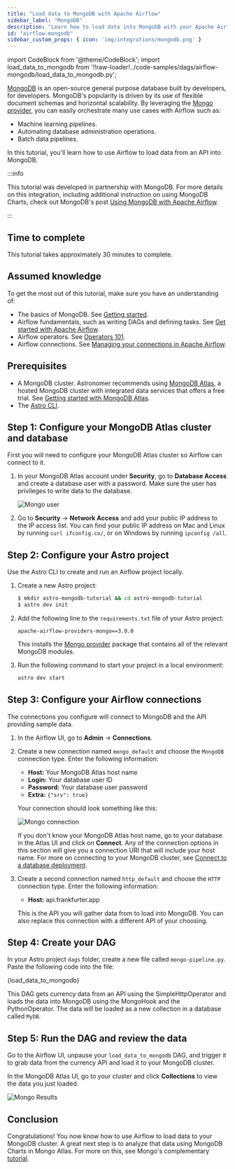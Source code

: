 ```yaml
---
title: "Load data to MongoDB with Apache Airflow"
sidebar_label: "MongoDB"
description: "Learn how to load data into MongoDB with your Apache Airflow DAGs."
id: "airflow-mongodb"
sidebar_custom_props: { icon: 'img/integrations/mongodb.png' }
---
```


import CodeBlock from '@theme/CodeBlock';
import load_data_to_mongodb from '!!raw-loader!../code-samples/dags/airflow-mongodb/load_data_to_mongodb.py';

[MongoDB](https://www.mongodb.com/) is an open-source general purpose database built by developers, for developers. MongoDB's popularity is driven by its use of flexible document schemas and horizontal scalability. By leveraging the [Mongo provider](https://registry.astronomer.io/providers/mongo), you can easily orchestrate many use cases with Airflow such as:

- Machine learning pipelines.
- Automating database administration operations.
- Batch data pipelines.

In this tutorial, you'll learn how to use Airflow to load data from an API into MongoDB.

:::info

This tutorial was developed in partnership with MongoDB. For more details on this integration, including additional instruction on using MongoDB Charts, check out MongoDB's post [Using MongoDB with Apache Airflow](https://www.mongodb.com/developer/products/mongodb/mongodb-apache-airflow/).

:::

## Time to complete

This tutorial takes approximately 30 minutes to complete.

## Assumed knowledge

To get the most out of this tutorial, make sure you have an understanding of:

- The basics of MongoDB. See [Getting started](https://www.mongodb.com/docs/manual/tutorial/getting-started/).
- Airflow fundamentals, such as writing DAGs and defining tasks. See [Get started with Apache Airflow](get-started-with-airflow.md).
- Airflow operators. See [Operators 101](what-is-an-operator.md).
- Airflow connections. See [Managing your connections in Apache Airflow](connections.md).

## Prerequisites

- A MongoDB cluster. Astronomer recommends using [MongoDB Atlas](https://www.mongodb.com/cloud/atlas/register), a hosted MongoDB cluster with integrated data services that offers a free trial. See [Getting started with MongoDB Atlas](https://www.mongodb.com/docs/atlas/getting-started/).
- The [Astro CLI](https://docs.astronomer.io/astro/cli/overview).

## Step 1: Configure your MongoDB Atlas cluster and database

First you will need to configure your MongoDB Atlas cluster so Airflow can connect to it.

1. In your MongoDB Atlas account under **Security**, go to **Database Access** and create a database user with a password. Make sure the user has privileges to write data to the database.

    ![Mongo user](/img/tutorials/mongo_create_user.png)

2. Go to **Security** -> **Network Access** and add your public IP address to the IP access list. You can find your public IP address on Mac and Linux by running `curl ifconfig.co/`, or on Windows by running `ipconfig /all`.

## Step 2: Configure your Astro project

Use the Astro CLI to create and run an Airflow project locally.

1. Create a new Astro project:

    ```bash
    $ mkdir astro-mongodb-tutorial && cd astro-mongodb-tutorial
    $ astro dev init
    ```

2. Add the following line to the `requirements.txt` file of your Astro project:

    ```text
    apache-airflow-providers-mongo==3.0.0
    ```

    This installs the [Mongo provider](https://registry.astronomer.io/providers/mongo) package that contains all of the relevant MongoDB modules.

3. Run the following command to start your project in a local environment:

    ```bash
    astro dev start
    ```

## Step 3: Configure your Airflow connections

The connections you configure will connect to MongoDB and the API providing sample data.

1. In the Airflow UI, go to **Admin** -> **Connections**.

2. Create a new connection named `mongo_default` and choose the `MongoDB` connection type. Enter the following information:

    - **Host:** Your MongoDB Atlas host name
    - **Login:** Your database user ID
    - **Password:** Your database user password
    - **Extra:** `{"srv": true}`

    Your connection should look something like this:

    ![Mongo connection](/img/tutorials/mongo_airflow_connection.png)

    If you don't know your MongoDB Atlas host name, go to your database in the Atlas UI and click on **Connect**. Any of the connection options in this section will give you a connection URI that will include your host name. For more on connecting to your MongoDB cluster, see [Connect to a database deployment](https://www.mongodb.com/docs/atlas/connect-to-database-deployment/).

3. Create a second connection named `http_default` and choose the `HTTP` connection type. Enter the following information:

    - **Host:** api.frankfurter.app

    This is the API you will gather data from to load into MongoDB. You can also replace this connection with a different API of your choosing.

## Step 4: Create your DAG

In your Astro project `dags` folder, create a new file called `mongo-pipeline.py`. Paste the following code into the file:

<CodeBlock language="python">{load_data_to_mongodb}</CodeBlock>

This DAG gets currency data from an API using the SimpleHttpOperator and loads the data into MongoDB using the MongoHook and the PythonOperator. The data will be loaded as a new collection in a database called `MyDB`.

## Step 5: Run the DAG and review the data

Go to the Airflow UI, unpause your `load_data_to_mongodb` DAG, and trigger it to grab data from the currency API and load it to your MongoDB cluster.

In the MongoDB Atlas UI, go to your cluster and click **Collections** to view the data you just loaded.

![Mongo Results](/img/tutorials/mongo_loaded_data.png)

## Conclusion

Congratulations! You now know how to use Airflow to load data to your MongoDB cluster. A great next step is to analyze that data using MongoDB Charts in Mongo Atlas. For more on this, see Mongo's complementary [tutorial](https://www.mongodb.com/developer/products/mongodb/mongodb-apache-airflow/).
